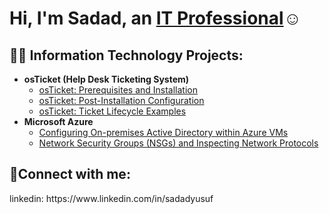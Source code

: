 <h1>Hi, I'm Sadad, an <a href="https://linkedin.com/in/Josh">IT Professional</a>☺</h1>

<h2>👨‍💻 Information Technology Projects:</h2>

- <b>osTicket (Help Desk Ticketing System)</b>
  - [osTicket: Prerequisites and Installation](https://github.com/Only1Sadad/osticket-prereqs)
  - [osTicket: Post-Installation Configuration](https://github.com/Only1Sadad/post-install-config)
  - [osTicket: Ticket Lifecycle Examples](https://github.com/Only1Sadad/ticket-lifecycle)
- <b>Microsoft Azure</b>
  - [Configuring On-premises Active Directory within Azure VMs](https://github.com/Only1Sadad/configure-ad)
  - [Network Security Groups (NSGs) and Inspecting Network Protocols](https://github.com/Only1Sadad/azure-network-protocols)

<h2>🤳Connect with me:</h2>
linkedin: https://www.linkedin.com/in/sadadyusuf
